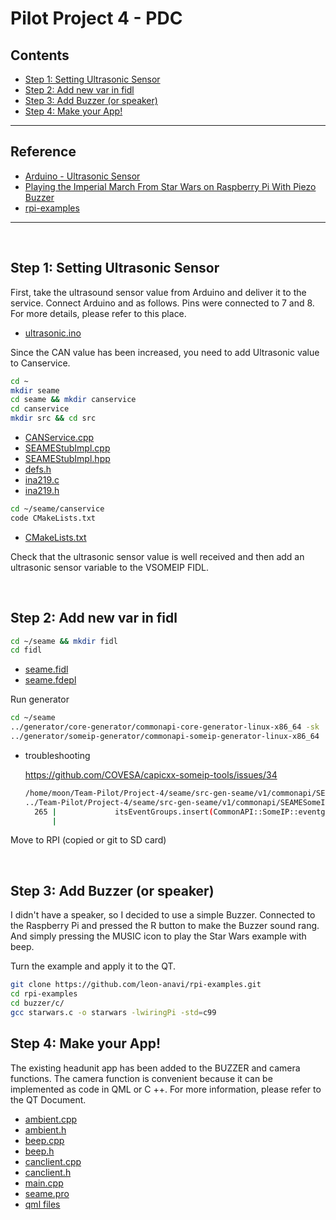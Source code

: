 # Pilot Project 4 - PDC

## Contents
- [Step 1: Setting Ultrasonic Sensor](#step-1-setting-ultrasonic-sensor)
- [Step 2: Add new var in fidl](#step-2-add-new-var-in-fidl)
- [Step 3: Add Buzzer (or speaker)](#step-3-add-buzzer-or-speaker)
- [Step 4: Make your App!](#step-4-make-your-app)

---

## Reference

- [Arduino - Ultrasonic Sensor](https://www.tutorialspoint.com/arduino/arduino_ultrasonic_sensor.htm#:~:text=Previous)
- [Playing the Imperial March From Star Wars on Raspberry Pi With Piezo Buzzer](https://www.instructables.com/Playing-the-Imperial-March-From-Star-Wars-on-Raspb/)
- [rpi-examples](https://github.com/leon-anavi/rpi-examples)

---

<br/>

## Step 1: Setting Ultrasonic Sensor
First, take the ultrasound sensor value from Arduino and deliver it to the service. Connect Arduino and as follows. Pins were connected to 7 and 8. For more details, please refer to this place.
- [ultrasonic.ino](ultrasonic/ultrasonic.ino)

Since the CAN value has been increased, you need to add Ultrasonic value to Canservice.

```bash
cd ~
mkdir seame
cd seame && mkdir canservice
cd canservice
mkdir src && cd src
```

- [CANService.cpp](seame/canservice/src/CANService.cpp)
- [SEAMEStubImpl.cpp](seame/canservice/src/SEAMEStubImpl.cpp)
- [SEAMEStubImpl.hpp](seame/canservice/src/SEAMEStubImpl.hpp)
- [defs.h](seame/canservice/src/defs.h)
- [ina219.c](seame/canservice/src/ina219.c)
- [ina219.h](seame/canservice/src/ina219.h)

```bash
cd ~/seame/canservice
code CMakeLists.txt
```
- [CMakeLists.txt](seame/canservice/CMakeLists.txt)

Check that the ultrasonic sensor value is well received and then add an ultrasonic sensor variable to the VSOMEIP FIDL.

<br/>

## Step 2: Add new var in fidl

```bash
cd ~/seame && mkdir fidl
cd fidl
```

- [seame.fidl](seame/fidl/seame.fidl)
- [seame.fdepl](seame/fidl/seame.fdepl)

Run generator

```bash
cd ~/seame
../generator/core-generator/commonapi-core-generator-linux-x86_64 -sk ./fidl/seame.fidl -d ./src-gen-seame
../generator/someip-generator/commonapi-someip-generator-linux-x86_64 ./fidl/seame.fdepl -d ./src-gen-seame
```
- troubleshooting
    
     https://github.com/COVESA/capicxx-someip-tools/issues/34
    
    ```bash
    /home/moon/Team-Pilot/Project-4/seame/src-gen-seame/v1/commonapi/SEAMESomeIPStubAdapter.hpp:265: error: ‘UNDEFINED_EVENTGROUP_ID’ was not declared in this scope
    ../Team-Pilot/Project-4/seame/src-gen-seame/v1/commonapi/SEAMESomeIPStubAdapter.hpp:265:70: error: ‘UNDEFINED_EVENTGROUP_ID’ was not declared in this scope
      265 |             itsEventGroups.insert(CommonAPI::SomeIP::eventgroup_id_t(UNDEFINED_EVENTGROUP_ID));
          |                                                                      ^~~~~~~~~~~~~~~~~~~~~~~
    ```

Move to RPI (copied or git to SD card)

<br/>

## Step 3: Add Buzzer (or speaker)
I didn't have a speaker, so I decided to use a simple Buzzer. Connected to the Raspberry Pi and pressed the R button to make the Buzzer sound rang. And simply pressing the MUSIC icon to play the Star Wars example with beep.

Turn the example and apply it to the QT.

```bash
git clone https://github.com/leon-anavi/rpi-examples.git
cd rpi-examples
cd buzzer/c/
gcc starwars.c -o starwars -lwiringPi -std=c99
```

## Step 4: Make your App!
The existing headunit app has been added to the BUZZER and camera functions. The camera function is convenient because it can be implemented as code in QML or C ++. For more information, please refer to the QT Document.

- [ambient.cpp](seame/src/ambient.cpp)
- [ambient.h](seame/src/ambient.h)
- [beep.cpp](seame/src/beep.cpp)
- [beep.h](seame/src/beep.h)
- [canclient.cpp](seame/src/canclient.cpp)
- [canclient.h](seame/src/canclient.h)
- [main.cpp](seame/src/main.cpp)
- [seame.pro](seame/src/seame.pro)
- [qml files](seame/qml/)